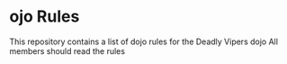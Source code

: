 ojo Rules
==========

This repository contains a list of dojo rules for the Deadly Vipers dojo
All members should read the rules

